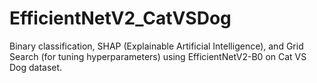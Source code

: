 # EfficientNetV2_CatVSDog
Binary classification, SHAP (Explainable Artificial Intelligence), and Grid Search (for tuning hyperparameters) using EfficientNetV2-B0 on Cat VS Dog dataset.
